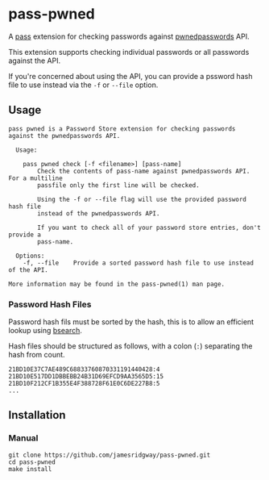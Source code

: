 # pass-pwned
A [pass](https://www.passwordstore.org/) extension for checking passwords against [pwnedpasswords](https://www.troyhunt.com/ive-just-launched-pwned-passwords-version-2/) API.

This extension supports checking individual passwords or all passwords against the API.

If you're concerned about using the API, you can provide a pssword hash file to use instead via the `-f` or `--file` option.


## Usage
```
pass pwned is a Password Store extension for checking passwords against the pwnedpasswords API.

  Usage:

    pass pwned check [-f <filename>] [pass-name]
        Check the contents of pass-name against pwnedpasswords API. For a multiline
        passfile only the first line will be checked.

        Using the -f or --file flag will use the provided password hash file
        instead of the pwnedpasswords API.

        If you want to check all of your password store entries, don't provide a
        pass-name.

  Options:
    -f, --file    Provide a sorted password hash file to use instead of the API.

More information may be found in the pass-pwned(1) man page.
```

### Password Hash Files
Password hash fils must be sorted by the hash, this is to allow an efficient lookup using [bsearch](https://github.com/jamesridgway/bsearch).

Hash files should be structured as follows, with a colon (`:`) separating the hash from count.
```
21BD10E37C7AE489C68833760870331191440428:4
21BD10E517DD1DBBEBB24B31D69EFCD9AA3565D5:15
21BD10F212CF1B355E4F388728F61E0C6DE227B8:5
...
```

## Installation

### Manual
```
git clone https://github.com/jamesridgway/pass-pwned.git
cd pass-pwned
make install
```
